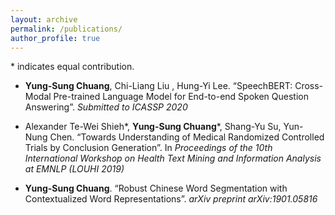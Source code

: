 ```yaml
---
layout: archive
permalink: /publications/
author_profile: true
---
```



\* indicates equal contribution.


- __Yung-Sung Chuang__, Chi-Liang Liu , Hung-Yi Lee.
“SpeechBERT: Cross-Modal Pre-trained Language Model for End-to-end
Spoken Question Answering”.
_Submitted to ICASSP 2020_

- Alexander Te-Wei Shieh\*, __Yung-Sung Chuang__\*, Shang-Yu Su, Yun-Nung Chen.
“Towards Understanding of Medical Randomized Controlled Trials by Conclusion Generation”.
In _Proceedings of the 10th International Workshop on Health Text Mining and Information Analysis at EMNLP (LOUHI 2019)_

- __Yung-Sung Chuang__.
“Robust Chinese Word Segmentation with Contextualized Word Representations”.
_arXiv preprint arXiv:1901.05816_
